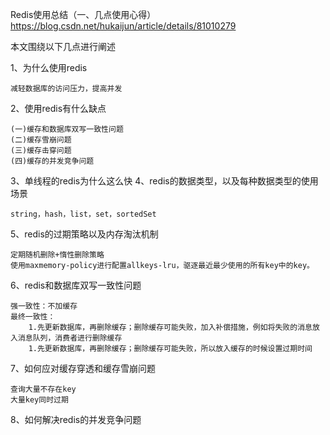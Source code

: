 Redis使用总结（一、几点使用心得）
https://blog.csdn.net/hukaijun/article/details/81010279

本文围绕以下几点进行阐述

1、为什么使用redis

	减轻数据库的访问压力，提高并发

2、使用redis有什么缺点

	(一)缓存和数据库双写一致性问题
	(二)缓存雪崩问题
	(三)缓存击穿问题
	(四)缓存的并发竞争问题

3、单线程的redis为什么这么快
4、redis的数据类型，以及每种数据类型的使用场景

	string，hash，list，set，sortedSet
	
5、redis的过期策略以及内存淘汰机制
	
	

	定期随机删除+惰性删除策略
	使用maxmemory-policy进行配置allkeys-lru，驱逐最近最少使用的所有key中的key。

6、redis和数据库双写一致性问题
	
	强一致性：不加缓存
	最终一致性：
		1.先更新数据库，再删除缓存；删除缓存可能失败，加入补偿措施，例如将失败的消息放入消息队列，消费者进行删除缓存
		1.先更新数据库，再删除缓存；删除缓存可能失败，所以放入缓存的时候设置过期时间
		
7、如何应对缓存穿透和缓存雪崩问题

	查询大量不存在key
	大量key同时过期

8、如何解决redis的并发竞争问题




